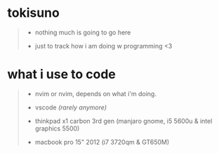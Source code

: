 # tokisuno

> - nothing much is going to go here
> 
> - just to track how i am doing w programming <3

# what i use to code

> - nvim or nvim, depends on what i'm doing.
> 
> - vscode *(rarely anymore)*
> 
> - thinkpad x1 carbon 3rd gen (manjaro gnome, i5 5600u & intel graphics 5500)
>
> - macbook pro 15" 2012 (i7 3720qm & GT650M)
